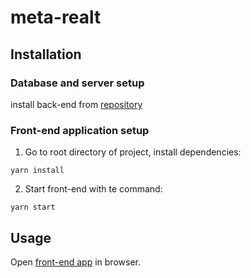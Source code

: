 # meta-realt
## Installation
### Database and server setup
  install back-end from [repository](https://github.com/voronozavr/meta-realt-server)
### Front-end application setup
  1. Go to root directory of project, install dependencies:
  ```
  yarn install
  ```
  2. Start front-end with te command:
  ```
  yarn start
  ```
 ## Usage
  Open [front-end app](http://localhost:8888/) in browser.
